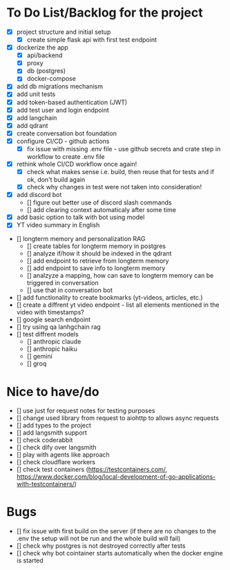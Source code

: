 # To Do List/Backlog for the project
- [x] project structure and initial setup
    - [x] create simple flask api with first test endpoint
- [x] dockerize the app
    - [x] api/backend
    - [x] proxy
    - [x] db (postgres)
    - [x] docker-compose
- [x] add db migrations mechanism
- [x] add unit tests
- [x] add token-based authentication (JWT)
- [x] add test user and login endpoint
- [x] add langchain
- [x] add qdrant
- [x] create conversation bot foundation
- [x] configure CI/CD - github actions
    - [x] fix issue with missing .env file - use github secrets and crate step in workflow to create .env file
- [x] rethink whole CI/CD workflow once again!
    - [x] check what makes sense i.e. build, then reuse that for tests and if ok, don't build again
    - [x] check why changes in test were not taken into consideration!
- [x] add discord bot
    - [] figure out better use of discord slash commands
    - [] add clearing context automaticaly after some time
- [x] add basic option to talk with bot using model
- [x] YT video summary in English
- [] longterm memory and personalization RAG
    - [] create tables for longterm memory in postgres
    - [] analyze if/how it should be indexed in the qdrant
    - [] add endpoint to retrieve from longterm memory
    - [] add endpoint to save info to longterm memory
    - [] analzyze a mapping, how can save to longterm memory can be triggered in conversation
    - [] use that in conversation bot
- [] add functionality to create bookmarks (yt-videos, articles, etc.)
- [] create a diffrent yt video endpoint - list all elements mentioned in the video with timestamps?
- [] google search endpoint
- [] try using qa lanhgchain rag
- [] test diffrent models
    - [] anthropic claude
    - [] anthropic haiku
    - [] gemini
    - [] groq

# Nice to have/do
- [] use just for request notes for testing purposes
- [] change used library from request to aiohttp to allows async requests
- [] add types to the project
- [] add langsmith support
- [] check coderabbit
- [] check dify over langsmith
- [] play with agents like approach
- [] check cloudflare workers
- [] check test containers (https://testcontainers.com/, https://www.docker.com/blog/local-development-of-go-applications-with-testcontainers/)

# Bugs
- [] fix issue with first build on the server (if there are no changes to the .env the setup will not be run and the whole build will fail)
- [] check why postgres is not destroyed correctly after tests
- [] check why bot cointainer starts automatically when the docker engine is started

